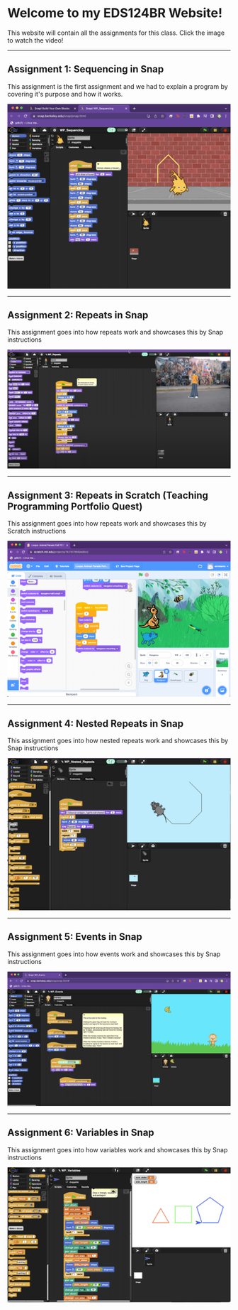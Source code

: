 # Welcome to my EDS124BR Website! 

This website will contain all the assignments for this class. Click the image to watch the video!

--- 

## Assignment 1: Sequencing in Snap

This assignment is the first assignment and we had to explain a program by covering it's purpose and how it works. 

[![Watch the video](thumbnail1.png)](https://youtu.be/_8a5ULRfhHs)

---

## Assignment 2: Repeats in Snap

This assignment goes into how repeats work and showcases this by Snap instructions 

[![Watch the video](thumbnail2.png)](https://youtu.be/ORjjE-Xc1L0)

---

## Assignment 3: Repeats in Scratch (Teaching Programming Portfolio Quest)


This assignment goes into how repeats work and showcases this by Scratch instructions 

[![Watch the video](thumbnail3.png)](https://youtu.be/Arl8tCB56Yc)

---

## Assignment 4: Nested Repeats in Snap

This assignment goes into how nested repeats work and showcases this by Snap instructions 

[![Watch the video](thumbnail4.png)](https://youtu.be/N37a5a3D78k)

---


## Assignment 5: Events in Snap

This assignment goes into how events work and showcases this by Snap instructions 

[![Watch the video](thumbnail5.png)](https://youtu.be/33d2JmwSDeM)


--- 

## Assignment 6: Variables in Snap

This assignment goes into how variables work and showcases this by Snap instructions 

[![Watch the video](thumbnail6.png)](https://youtu.be/TnBty7PNsPE)




